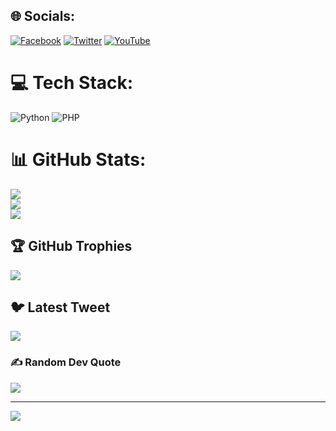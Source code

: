 

## 🌐 Socials:
[![Facebook](https://img.shields.io/badge/Facebook-%231877F2.svg?logo=Facebook&logoColor=white)](https://facebook.com/100070601557708) [![Twitter](https://img.shields.io/badge/Twitter-%231DA1F2.svg?logo=Twitter&logoColor=white)](https://twitter.com/TZdev7) [![YouTube](https://img.shields.io/badge/YouTube-%23FF0000.svg?logo=YouTube&logoColor=white)](https://youtube.com/@TZdev7) 

# 💻 Tech Stack:
![Python](https://img.shields.io/badge/python-3670A0?style=for-the-badge&logo=python&logoColor=ffdd54) ![PHP](https://img.shields.io/badge/php-%23777BB4.svg?style=for-the-badge&logo=php&logoColor=white)
# 📊 GitHub Stats:
![](https://github-readme-stats.vercel.app/api?username=TZdev7&theme=gruvbox&hide_border=false&include_all_commits=true&count_private=true)<br/>
![](https://github-readme-streak-stats.herokuapp.com/?user=TZdev7&theme=gruvbox&hide_border=false)<br/>
![](https://github-readme-stats.vercel.app/api/top-langs/?username=TZdev7&theme=gruvbox&hide_border=false&include_all_commits=true&count_private=true&layout=compact)

## 🏆 GitHub Trophies
![](https://github-profile-trophy.vercel.app/?username=TZdev7&theme=onedark&no-frame=false&no-bg=false&margin-w=4)

## 🐦 Latest Tweet
[![](https://gtce.itsvg.in/api?username=TZdev7)](https://github.com/VishwaGauravIn/github-twitter-card-embed)

### ✍️ Random Dev Quote
![](https://quotes-github-readme.vercel.app/api?type=horizontal&theme=radical)


---
[![](https://visitcount.itsvg.in/api?id=TZdev7&icon=0&color=1)](https://visitcount.itsvg.in)

<!-- Proudly created with GPRM ( https://gprm.itsvg.in ) -->
